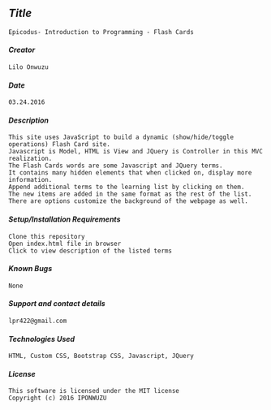 
## _Title_
	Epicodus- Introduction to Programming - Flash Cards
	
#### _Creator_
	Lilo Onwuzu 
	
#### _Date_
	03.24.2016

#### _Description_
	This site uses JavaScript to build a dynamic (show/hide/toggle operations) Flash Card site. 
	Javascript is Model, HTML is View and JQuery is Controller in this MVC realization.
	The Flash Cards words are some Javascript and JQuery terms. 
	It contains many hidden elements that when clicked on, display more information. 
	Append additional terms to the learning list by clicking on them. 
	The new items are added in the same format as the rest of the list. 
	There are options customize the background of the webpage as well.

#### _Setup/Installation Requirements_
	Clone this repository
	Open index.html file in browser
	Click to view description of the listed terms

#### _Known Bugs_
 	None

#### _Support and contact details_
	lpr422@gmail.com
	
#### _Technologies Used_
	HTML, Custom CSS, Bootstrap CSS, Javascript, JQuery

#### _License_
	This software is licensed under the MIT license
	Copyright (c) 2016 IPONWUZU



